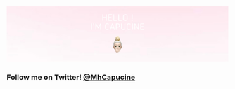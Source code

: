 ![Banner](https://github.com/capucinemahe/capucinemahe/blob/main/avatarGitHub.png?raw=true)

### Follow me on Twitter! [@MhCapucine](https://twitter.com/MhCapucine)

<!--
**capucinemahe/capucinemahe** is a ✨ _special_ ✨ repository because its `README.md` (this file) appears on your GitHub profile.

Here are some ideas to get you started:

- 🔭 I’m currently working on ...
- 🌱 I’m currently learning ...
- 👯 I’m looking to collaborate on ...
- 🤔 I’m looking for help with ...
- 💬 Ask me about ...
- 📫 How to reach me: ...
- 😄 Pronouns: ...
- ⚡ Fun fact: ...
-->
